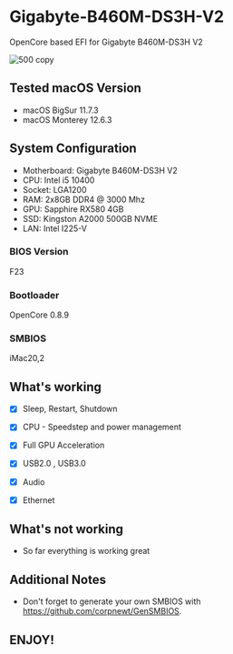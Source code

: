 # Gigabyte-B460M-DS3H-V2

OpenCore based EFI for Gigabyte B460M-DS3H V2



![500 copy](https://user-images.githubusercontent.com/93620854/222488013-06c1b92f-b011-4f99-93a8-924bc31e639c.png)






## Tested macOS Version


- macOS BigSur 11.7.3
- macOS Monterey 12.6.3


## System Configuration


- Motherboard:  Gigabyte B460M-DS3H V2 
- CPU: Intel i5 10400
- Socket: LGA1200
- RAM: 2x8GB DDR4 @ 3000 Mhz
- GPU: Sapphire RX580 4GB
- SSD: Kingston A2000 500GB NVME
- LAN: Intel I225-V


### BIOS Version

F23

 
### Bootloader

OpenCore 0.8.9


### SMBIOS

iMac20,2



## What's working

 - [x] Sleep, Restart, Shutdown
 
 - [x] CPU - Speedstep and power management

 - [x] Full GPU Acceleration
 
 - [x] USB2.0 , USB3.0
 
 - [x] Audio
 
 - [x] Ethernet
 


## What's not working

- So far everything is working great




## Additional Notes


- Don't forget to generate your own SMBIOS with https://github.com/corpnewt/GenSMBIOS. 

## ENJOY!
